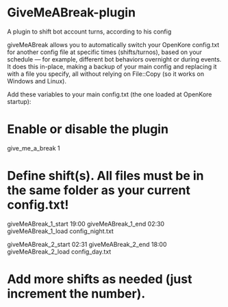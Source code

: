 # GiveMeABreak-plugin
A plugin to shift bot account turns, according to his config

giveMeABreak allows you to automatically switch your OpenKore config.txt for another config file at specific times (shifts/turnos), based on your schedule — for example, different bot behaviors overnight or during events.
It does this in-place, making a backup of your main config and replacing it with a file you specify, all without relying on File::Copy (so it works on Windows and Linux).

Add these variables to your main config.txt (the one loaded at OpenKore startup):
# Enable or disable the plugin
give_me_a_break 1

# Define shift(s). All files must be in the same folder as your current config.txt!
giveMeABreak_1_start 19:00
giveMeABreak_1_end   02:30
giveMeABreak_1_load  config_night.txt

giveMeABreak_2_start 02:31
giveMeABreak_2_end   18:00
giveMeABreak_2_load  config_day.txt

# Add more shifts as needed (just increment the number).
